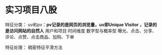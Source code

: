 # 实习项目八股
特征分类：
uv和pv：**pv记录的是网页的浏览量，uv即Unique Visitor ，记录的是访问网站的自然人**
用户和项目
时间维度
数字型与概率型
曝光、点击、分享、评论、点赞、点击商品、加购、下单

特征处理：
稠密特征平滑方法
<!--stackedit_data:
eyJoaXN0b3J5IjpbLTI2MDMxMjI2MSwxODIyNDA4MDgzLC0xOT
M5NjMwMDc0XX0=
-->